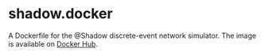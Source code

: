 # shadow.docker

A Dockerfile for the @Shadow discrete-event network simulator. The image is available on [Docker Hub](https://hub.docker.com/r/dbosk/shadow).
